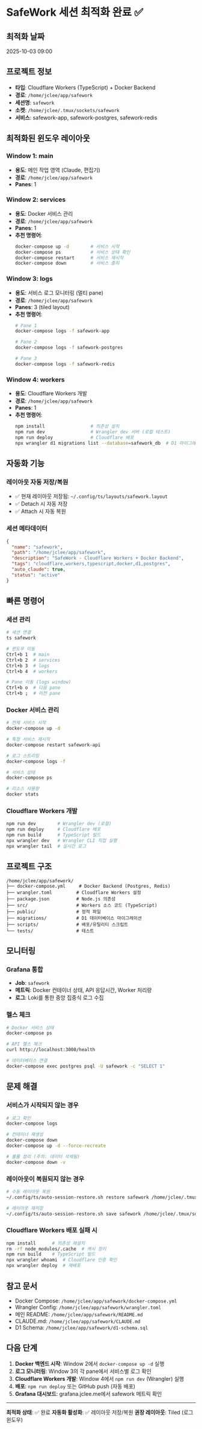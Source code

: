 # SafeWork 세션 최적화 완료 ✅

## 최적화 날짜
2025-10-03 09:00

## 프로젝트 정보
- **타입**: Cloudflare Workers (TypeScript) + Docker Backend
- **경로**: `/home/jclee/app/safework`
- **세션명**: `safework`
- **소켓**: `/home/jclee/.tmux/sockets/safework`
- **서비스**: safework-app, safework-postgres, safework-redis

## 최적화된 윈도우 레이아웃

### Window 1: main
- **용도**: 메인 작업 영역 (Claude, 편집기)
- **경로**: `/home/jclee/app/safework`
- **Panes**: 1

### Window 2: services
- **용도**: Docker 서비스 관리
- **경로**: `/home/jclee/app/safework`
- **Panes**: 1
- **추천 명령어**:
  ```bash
  docker-compose up -d        # 서비스 시작
  docker-compose ps           # 서비스 상태 확인
  docker-compose restart      # 서비스 재시작
  docker-compose down         # 서비스 중지
  ```

### Window 3: logs
- **용도**: 서비스 로그 모니터링 (멀티 pane)
- **경로**: `/home/jclee/app/safework`
- **Panes**: 3 (tiled layout)
- **추천 명령어**:
  ```bash
  # Pane 1
  docker-compose logs -f safework-app

  # Pane 2
  docker-compose logs -f safework-postgres

  # Pane 3
  docker-compose logs -f safework-redis
  ```

### Window 4: workers
- **용도**: Cloudflare Workers 개발
- **경로**: `/home/jclee/app/safework`
- **Panes**: 1
- **추천 명령어**:
  ```bash
  npm install                 # 의존성 설치
  npm run dev                 # Wrangler dev 서버 (로컬 테스트)
  npm run deploy              # Cloudflare 배포
  npx wrangler d1 migrations list --database=safework_db  # D1 마이그레이션
  ```

## 자동화 기능

### 레이아웃 자동 저장/복원
- ✅ 현재 레이아웃 저장됨: `~/.config/ts/layouts/safework.layout`
- ✅ Detach 시 자동 저장
- ✅ Attach 시 자동 복원

### 세션 메타데이터
```json
{
  "name": "safework",
  "path": "/home/jclee/app/safework",
  "description": "SafeWork - Cloudflare Workers + Docker Backend",
  "tags": "cloudflare,workers,typescript,docker,d1,postgres",
  "auto_claude": true,
  "status": "active"
}
```

## 빠른 명령어

### 세션 관리
```bash
# 세션 연결
ts safework

# 윈도우 이동
Ctrl+b 1  # main
Ctrl+b 2  # services
Ctrl+b 3  # logs
Ctrl+b 4  # workers

# Pane 이동 (logs window)
Ctrl+b o  # 다음 pane
Ctrl+b ;  # 이전 pane
```

### Docker 서비스 관리
```bash
# 전체 서비스 시작
docker-compose up -d

# 특정 서비스 재시작
docker-compose restart safework-api

# 로그 스트리밍
docker-compose logs -f

# 서비스 상태
docker-compose ps

# 리소스 사용량
docker stats
```

### Cloudflare Workers 개발
```bash
npm run dev        # Wrangler dev (로컬)
npm run deploy     # Cloudflare 배포
npm run build      # TypeScript 빌드
npx wrangler dev   # Wrangler CLI 직접 실행
npx wrangler tail  # 실시간 로그
```

## 프로젝트 구조

```
/home/jclee/app/safework/
├── docker-compose.yml     # Docker Backend (Postgres, Redis)
├── wrangler.toml         # Cloudflare Workers 설정
├── package.json          # Node.js 의존성
├── src/                  # Workers 소스 코드 (TypeScript)
├── public/               # 정적 파일
├── migrations/           # D1 데이터베이스 마이그레이션
├── scripts/              # 배포/유틸리티 스크립트
└── tests/                # 테스트
```

## 모니터링

### Grafana 통합
- **Job**: `safework`
- **메트릭**: Docker 컨테이너 상태, API 응답시간, Worker 처리량
- **로그**: Loki를 통한 중앙 집중식 로그 수집

### 헬스 체크
```bash
# Docker 서비스 상태
docker-compose ps

# API 헬스 체크
curl http://localhost:3000/health

# 데이터베이스 연결
docker-compose exec postgres psql -U safework -c "SELECT 1"
```

## 문제 해결

### 서비스가 시작되지 않는 경우
```bash
# 로그 확인
docker-compose logs

# 컨테이너 재생성
docker-compose down
docker-compose up -d --force-recreate

# 볼륨 정리 (주의: 데이터 삭제됨)
docker-compose down -v
```

### 레이아웃이 복원되지 않는 경우
```bash
# 수동 레이아웃 복원
~/.config/ts/auto-session-restore.sh restore safework /home/jclee/.tmux/sockets/safework

# 레이아웃 재저장
~/.config/ts/auto-session-restore.sh save safework /home/jclee/.tmux/sockets/safework
```

### Cloudflare Workers 배포 실패 시
```bash
npm install      # 의존성 재설치
rm -rf node_modules/.cache  # 캐시 정리
npm run build    # TypeScript 빌드
npx wrangler whoami  # Cloudflare 인증 확인
npx wrangler deploy  # 재배포
```

## 참고 문서

- Docker Compose: `/home/jclee/app/safework/docker-compose.yml`
- Wrangler Config: `/home/jclee/app/safework/wrangler.toml`
- 메인 README: `/home/jclee/app/safework/README.md`
- CLAUDE.md: `/home/jclee/app/safework/CLAUDE.md`
- D1 Schema: `/home/jclee/app/safework/d1-schema.sql`

## 다음 단계

1. **Docker 백엔드 시작**: Window 2에서 `docker-compose up -d` 실행
2. **로그 모니터링**: Window 3의 각 pane에서 서비스별 로그 확인
3. **Cloudflare Workers 개발**: Window 4에서 `npm run dev` (Wrangler) 실행
4. **배포**: `npm run deploy` 또는 GitHub push (자동 배포)
5. **Grafana 대시보드**: grafana.jclee.me에서 safework 메트릭 확인

---

**최적화 상태**: ✅ 완료
**자동화 활성화**: ✅ 레이아웃 저장/복원
**권장 레이아웃**: Tiled (로그 윈도우)
